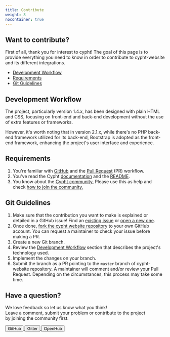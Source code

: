 ```yaml
---
title: Contribute
weight: 8
nocontainer: true
---
```

<section class="contibute-section container">
 <div class="container">
    <h2 id="contributing">Want to contribute?</h2>
    <p>First of all, thank you for interest to cypht! The goal of this page is to provide everything you need to know in order to contribute to cypht-website and its different integrations.</p>
    <ul>
        <li><a href="#development-workflow">Development Workflow</a></li>
        <li><a href="#requirements">Requirements</a></li>
        <li><a href="#git-guidelines">Git Guidelines</a></li>
    </ul>
    <h2 id="development-workflow">Development Workflow</h2>
    <p>The project, particularly version 1.4.x, has been designed with plain HTML and CSS, focusing on front-end and back-end development without the use of extra features or frameworks.</p>
    <p>However, it's worth noting that in version 2.1.x, while there's no PHP back-end framework utilized for its back-end, Bootstrap is adopted as the front-end framework, enhancing the project's user interface and experience.</p>
    <h2 id="requirements">Requirements</h2>
    <ol>
        <li>You're familiar with <a href="https://github.com">GitHub</a> and the
            <a href="https://help.github.com/en/github/collaborating-with-issues-and-pull-requests/about-pull-requests">Pull Request</a> (PR) workflow.
        </li>
        <li>You've read the Cypht <a href="documentation.html">documentation</a> and the <a
                href="https://github.com/cypht-org/cypht#readme">README</a>.
        </li>
        <li>You know about the <a href="https://gitter.im/cypht-org/community">Cypht community.</a> Please use this as help and check <a href="/how-to-join">how to join the community.</a>
        </li>
    </ol>
    <h2 id="git-guidelines">Git Guidelines</h2>
    <ol>
        <li>Make sure that the contribution you want to make is explained or detailed in a GitHub issue! Find an
            <a href="https://github.com/cypht-org/cypht-website/issues">existing issue</a> or
            <a href="https://github.com/cypht-org/cypht-website/issues/new/choose">open a new one</a>.
        </li>
        <li>Once done,
            <a href="https://github.com/cypht-org/cypht-website/fork">fork the cypht website repository</a> to your own GitHub account.
            You can request a maintainer to check your issue before making a PR.
        </li>
        <li>Create a new Git branch.</li>
        <li>Review the <a href="#development-workflow">Development Workflow</a> section that describes the project's technology used.
        </li>
        <li>Implement the changes on your branch.</li>
        <li>
            Submit the branch as a PR pointing to the <code>master</code> branch of cypht-website repository.
            A maintainer will comment and/or review your Pull Request. Depending on the circumstances, this process may take some time.<br>
        </li>
    </ol>
    <h2>Have a question? </h2>
    <p>We love feedback so let us know what you think! <br> Leave a comment, submit your problem or contribute to
        the project <br> by joining the community first.
    </p>
    <a href="https://github.com/cypht-org/cypht/">
        <button type="button" class="btn btn-success">GitHub</button>
    </a>
    <a href="https://gitter.im/cypht-org/community">
        <button type="button" class="btn btn-success">Gitter</button>
    </a>
    <a href="https://www.openhub.net/p/cypht/users">
        <button type="button" class="btn btn-success">OpenHub</button>
    </a>
</div>
</section>